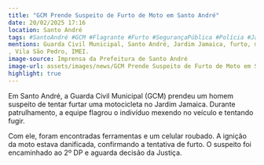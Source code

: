```yaml
---
title: "GCM Prende Suspeito de Furto de Moto em Santo André"
date: 20/02/2025 17:16
location: Santo André
tags: #SantoAndré #GCM #Flagrante #Furto #SegurançaPública #Polícia #JardimJamaica #Prisão #Notícias #Criminalidade #abc360noticias
mentions: Guarda Civil Municipal, Santo André, Jardim Jamaica, furto, motocicleta, Rua Valter Garcia, 2º Distrito Policial
, Vila São Pedro, IMEI.
image-source: Imprensa da Prefeitura de Santo André
image-url: assets/images/news/GCM Prende Suspeito de Furto de Moto em Santo André.jpg
highlight: true
---
```


Em Santo André, a Guarda Civil Municipal (GCM) prendeu um homem suspeito de tentar furtar uma motocicleta no Jardim Jamaica. Durante patrulhamento, a equipe flagrou o indivíduo mexendo no veículo e tentando fugir.

Com ele, foram encontradas ferramentas e um celular roubado. A ignição da moto estava danificada, confirmando a tentativa de furto. O suspeito foi encaminhado ao 2º DP e aguarda decisão da Justiça.
